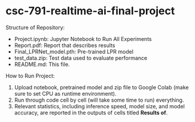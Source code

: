 # csc-791-realtime-ai-final-project

Structure of Repository:

* Project.ipynb: Jupyter Notebook to Run All Experiments
* Report.pdf: Report that describes results
* Final_LPRNet_model.pth: Pre-trained LPR model
* test_data.zip: Test data used to evaluate performance
* README.md: This file.

How to Run Project:

1. Upload notebook, pretrained model and zip file to Google Colab (make sure to set CPU as runtime environment).
2. Run through code cell by cell (will take some time to run) everything.
3. Relevant statistics, including inference speed, model size, and model accuracy, are reported in the outputs of cells titled **Results of**.
